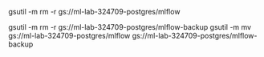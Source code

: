 gsutil -m rm -r gs://ml-lab-324709-postgres/mlflow

gsutil -m rm -r gs://ml-lab-324709-postgres/mlflow-backup
gsutil -m mv gs://ml-lab-324709-postgres/mlflow gs://ml-lab-324709-postgres/mlflow-backup

